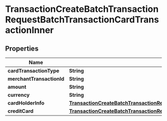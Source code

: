 

# TransactionCreateBatchTransactionRequestBatchTransactionCardTransactionInner


## Properties

| Name | Type | Description | Notes |
|------------ | ------------- | ------------- | -------------|
|**cardTransactionType** | **String** |  |  [optional] |
|**merchantTransactionId** | **String** |  |  [optional] |
|**amount** | **String** |  |  [optional] |
|**currency** | **String** |  |  [optional] |
|**cardHolderInfo** | [**TransactionCreateBatchTransactionRequestBatchTransactionCardTransactionInnerCardHolderInfo**](TransactionCreateBatchTransactionRequestBatchTransactionCardTransactionInnerCardHolderInfo.md) |  |  [optional] |
|**creditCard** | [**TransactionCreateBatchTransactionRequestBatchTransactionCardTransactionInnerCreditCard**](TransactionCreateBatchTransactionRequestBatchTransactionCardTransactionInnerCreditCard.md) |  |  [optional] |



